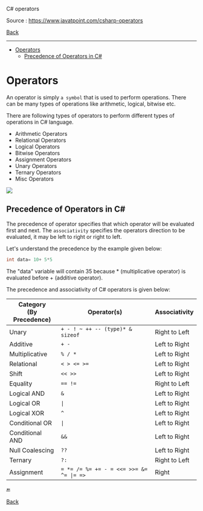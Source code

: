 
C# operators

Source : https://www.javatpoint.com/csharp-operators

[Back](../readme.md)

---

- [Operators](#operators)
  - [Precedence of Operators in C#](#precedence-of-operators-in-c)


# Operators

An operator is simply `a symbol` that is used to perform operations. There can be many types of operations like arithmetic, logical, bitwise etc.

There are following types of operators to perform different types of operations in C# language.

- Arithmetic Operators
- Relational Operators
- Logical Operators
- Bitwise Operators
- Assignment Operators
- Unary Operators
- Ternary Operators
- Misc Operators

![](https://images.javatpoint.com/csharp/images/csharp-operators1.png)

## Precedence of Operators in C#

The precedence of operator specifies that which operator will be evaluated first and next. The `associativity` specifies the operators direction to be evaluated, it may be left to right or right to left.

Let's understand the precedence by the example given below:

```cs
int data= 10+ 5*5  

```

The "data" variable will contain 35 because * (multiplicative operator) is evaluated before + (additive operator).

The precedence and associativity of C# operators is given below:

Category<br/>(By Precedence) | Operator(s)                              | Associativity
-----------------------------|------------------------------------------|--------------
Unary                        | `+ - ! ~ ++ -- (type)* & sizeof`         | Right to Left
Additive                     | `+ -`                                    | Left to Right
Multiplicative               | `% / *`                                  | Left to Right
Relational                   | `< > <= >=`                              | Left to Right
Shift                        | `<< >>`                                  | Left to Right
Equality                     | `== !=`                                  | Right to Left
Logical AND                  | `&`                                      | Left to Right
Logical OR                   | `\|`                                     | Left to Right
Logical XOR                  | `^`                                      | Left to Right
Conditional OR               | `\|`                                     | Left to Right
Conditional AND              | `&&`                                     | Left to Right
Null Coalescing              | `??`                                     | Left to Right
Ternary                      | `?:`                                     | Right to Left
Assignment                   | `= *= /= %= += - = <<= >>= &= ^= \|= =>` | Right

🔚

[Back](../readme.md)